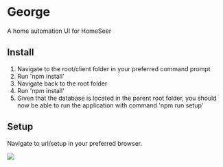 # George
A home automation UI for HomeSeer
## Install
1. Navigate to the root/client folder in your preferred command prompt
2. Run 'npm install'
3. Navigate back to the root folder
4. Run 'npm install'
5. Given that the database is located in the parent root folder, you should now be able to run the application with command 'npm run setup'
## Setup
Navigate to url/setup in your preferred browser.

![](setup.gif)
